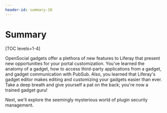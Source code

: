 ```yaml
---
header-id: summary-10
---
```


# Summary

[TOC levels=1-4]

OpenSocial gadgets offer a plethora of new features to Liferay that present new
opportunities for your portal customization. You've learned the anatomy of a
gadget, how to access third-party applications from a gadget, and gadget
communication with PubSub. Also, you learned that Liferay's gadget editor makes
editing and customizing your gadgets easier than ever. Take a deep breath and
give yourself a pat on the back; you're now a trained gadget guru!

Next, we'll explore the seemingly mysterious world of plugin security management.
